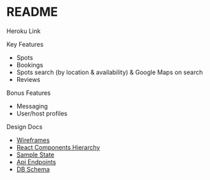 # README

Heroku Link


Key Features

- Spots
- Bookings
- Spots search (by location & availability) & Google Maps on search
- Reviews

Bonus Features

- Messaging
- User/host profiles


Design Docs

* [Wireframes](/docs/wireframes)
* [React Components Hierarchy](/docs/component-hierarchy.md)
* [Sample State](/docs/sample-state.md)
* [Api Endpoints](/docs/api-endpoints.md)
* [DB Schema](/docs/schema.md)
